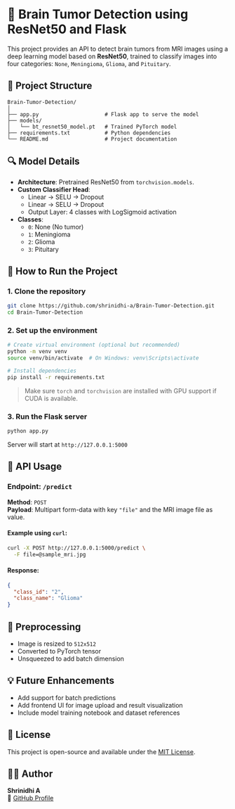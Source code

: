 # 🧠 Brain Tumor Detection using ResNet50 and Flask

This project provides an API to detect brain tumors from MRI images using a deep learning model based on **ResNet50**, trained to classify images into four categories: `None`, `Meningioma`, `Glioma`, and `Pituitary`.

## 📁 Project Structure

```
Brain-Tumor-Detection/
│
├── app.py                     # Flask app to serve the model
├── models/
│   └── bt_resnet50_model.pt   # Trained PyTorch model
├── requirements.txt           # Python dependencies
└── README.md                  # Project documentation
```

## 🔍 Model Details

- **Architecture**: Pretrained ResNet50 from `torchvision.models`.
- **Custom Classifier Head**:
  - Linear → SELU → Dropout
  - Linear → SELU → Dropout
  - Output Layer: 4 classes with LogSigmoid activation
- **Classes**:
  - `0`: None (No tumor)
  - `1`: Meningioma
  - `2`: Glioma
  - `3`: Pituitary

## 🚀 How to Run the Project

### 1. Clone the repository

```bash
git clone https://github.com/shrinidhi-a/Brain-Tumor-Detection.git
cd Brain-Tumor-Detection
```

### 2. Set up the environment

```bash
# Create virtual environment (optional but recommended)
python -m venv venv
source venv/bin/activate  # On Windows: venv\Scripts\activate

# Install dependencies
pip install -r requirements.txt
```

> Make sure `torch` and `torchvision` are installed with GPU support if CUDA is available.

### 3. Run the Flask server

```bash
python app.py
```

Server will start at `http://127.0.0.1:5000`

## 📸 API Usage

### Endpoint: `/predict`

**Method**: `POST`  
**Payload**: Multipart form-data with key `"file"` and the MRI image file as value.

#### Example using `curl`:

```bash
curl -X POST http://127.0.0.1:5000/predict \
  -F file=@sample_mri.jpg
```

#### Response:
```json
{
  "class_id": "2",
  "class_name": "Glioma"
}
```

## 🧪 Preprocessing

- Image is resized to `512x512`
- Converted to PyTorch tensor
- Unsqueezed to add batch dimension

## 💡 Future Enhancements

- Add support for batch predictions
- Add frontend UI for image upload and result visualization
- Include model training notebook and dataset references

## 📜 License

This project is open-source and available under the [MIT License](LICENSE).

## 🙋‍♂️ Author

**Shrinidhi A**  
🔗 [GitHub Profile](https://github.com/shrinidhi-a)
